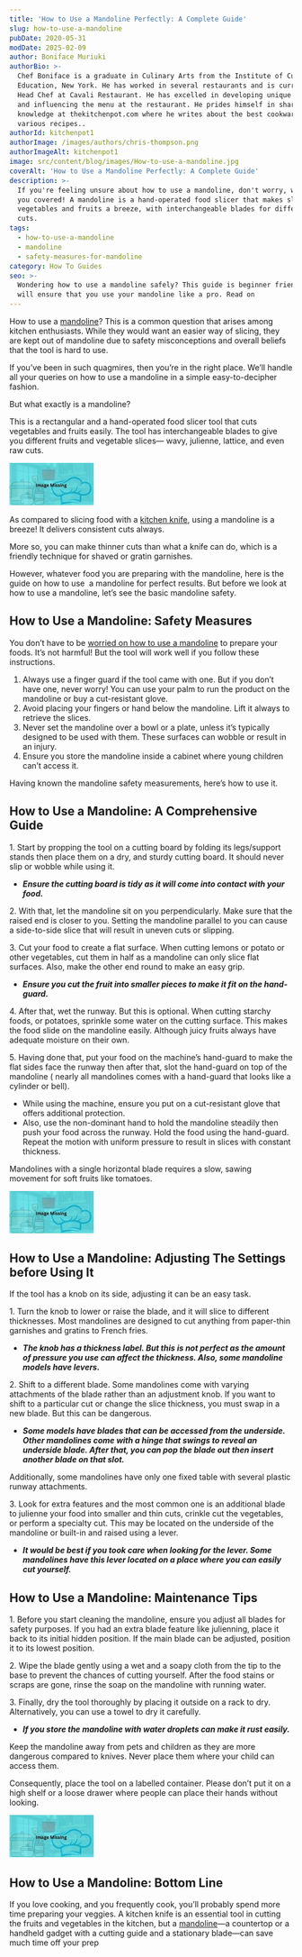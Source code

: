 ```yaml
---
title: 'How to Use a Mandoline Perfectly: A Complete Guide'
slug: how-to-use-a-mandoline
pubDate: 2020-05-31
modDate: 2025-02-09
author: Boniface Muriuki
authorBio: >-
  Chef Boniface is a graduate in Culinary Arts from the Institute of Culinary
  Education, New York. He has worked in several restaurants and is currently the
  Head Chef at Cavali Restaurant. He has excelled in developing unique recipes
  and influencing the menu at the restaurant. He prides himself in sharing his
  knowledge at thekitchenpot.com where he writes about the best cookware for
  various recipes..
authorId: kitchenpot1
authorImage: /images/authors/chris-thompson.png
authorImageAlt: kitchenpot1
image: src/content/blog/images/How-to-use-a-mandoline.jpg
coverAlt: 'How to Use a Mandoline Perfectly: A Complete Guide'
description: >-
  If you're feeling unsure about how to use a mandoline, don't worry, we've got
  you covered! A mandoline is a hand-operated food slicer that makes slicing
  vegetables and fruits a breeze, with interchangeable blades for different
  cuts.
tags:
  - how-to-use-a-mandoline
  - mandoline
  - safety-measures-for-mandoline
category: How To Guides
seo: >-
  Wondering how to use a mandoline safely? This guide is beginner friendly and
  will ensure that you use your mandoline like a pro. Read on
---
```


How to use a [mandoline](https://en.wikipedia.org/wiki/Mandoline)? This is a common question that arises among kitchen enthusiasts. While they would want an easier way of slicing, they are kept out of mandoline due to safety misconceptions and overall beliefs that the tool is hard to use.

If you’ve been in such quagmires, then you’re in the right place. We’ll handle all your queries on how to use a mandoline in a simple easy-to-decipher fashion. 

But what exactly is a mandoline?

This is a rectangular and a hand-operated food slicer tool that cuts vegetables and fruits easily. The tool has interchangeable blades to give you different fruits and vegetable slices— wavy, julienne, lattice, and even raw cuts.

![How to Use a Mandoline](images/portablegasgrill.jpg)

As compared to slicing food with a [kitchen knife](https://thekitchenpot.com/blog/best-knife-set-under-100//), using a mandoline is a breeze! It delivers consistent cuts always.

More so, you can make thinner cuts than what a knife can do, which is a friendly technique for shaved or gratin garnishes.

However, whatever food you are preparing with the mandoline, here is the guide on how to use  a mandoline for perfect results. But before we look at how to use a mandoline, let’s see the basic mandoline safety.

## **How to Use a Mandoline: Safety Measures**

You don’t have to be [worried on how to use a mandoline](https://www.washingtonpost.com/news/voraciously/wp/2019/11/05/a-mandoline-slices-faster-and-easier-than-a-knife-if-you-know-how-to-use-it/) to prepare your foods. It’s not harmful! But the tool will work well if you follow these instructions.

1.  Always use a finger guard if the tool came with one. But if you don’t have one, never worry! You can use your palm to run the product on the mandoline or buy a cut-resistant glove.
2.  Avoid placing your fingers or hand below the mandoline. Lift it always to retrieve the slices.
3.  Never set the mandoline over a bowl or a plate, unless it’s typically designed to be used with them. These surfaces can wobble or result in an injury.
4.  Ensure you store the mandoline inside a cabinet where young children can’t access it.

Having known the mandoline safety measurements, here’s how to use it.

## **How to Use a Mandoline: A Comprehensive Guide** 

1\. Start by propping the tool on a cutting board by folding its legs/support stands then place them on a dry, and sturdy cutting board. It should never slip or wobble while using it.

-   ***Ensure the cutting board is tidy as it will come into contact with your food.***

2\. With that, let the mandoline sit on you perpendicularly. Make sure that the raised end is closer to you. Setting the mandoline parallel to you can cause a side-to-side slice that will result in uneven cuts or slipping.

3\. Cut your food to create a flat surface. When cutting lemons or potato or other vegetables, cut them in half as a mandoline can only slice flat surfaces. Also, make the other end round to make an easy grip.

-   ***Ensure you cut the fruit into smaller pieces to make it fit on the hand-guard.***

4\. After that, wet the runway. But this is optional. When cutting starchy foods, or potatoes, sprinkle some water on the cutting surface. This makes the food slide on the mandoline easily. Although juicy fruits always have adequate moisture on their own.

5\. Having done that, put your food on the machine’s hand-guard to make the flat sides face the runway then after that, slot the hand-guard on top of the mandoline ( nearly all mandolines comes with a hand-guard that looks like a cylinder or bell).

-   While using the machine, ensure you put on a cut-resistant glove that offers additional protection.
-   Also, use the non-dominant hand to hold the mandoline steadily then push your food across the runway. Hold the food using the hand-guard. Repeat the motion with uniform pressure to result in slices with constant thickness.

Mandolines with a single horizontal blade requires a slow, sawing movement for soft fruits like tomatoes.

![How to Use a Mandoline ](images/portablegasgrill.jpg)

## **How to Use a Mandoline: Adjusting The Settings before Using It** 

If the tool has a knob on its side, adjusting it can be an easy task. 

1\. Turn the knob to lower or raise the blade, and it will slice to different thicknesses. Most mandolines are designed to cut anything from paper-thin garnishes and gratins to French fries.

-   ***The knob has a thickness label. But this is not perfect as the amount of pressure you use can affect the thickness. Also, some mandoline models have levers.*** 

2\. Shift to a different blade. Some mandolines come with varying attachments of the blade rather than an adjustment knob. If you want to shift to a particular cut or change the slice thickness, you must swap in a new blade. But this can be dangerous.

-   ***Some models have blades that can be accessed from the underside. Other mandolines come with a hinge that swings to reveal an underside blade. After that, you can pop the blade out then insert another blade on that slot.*** 

Additionally, some mandolines have only one fixed table with several plastic runway attachments.

3\. Look for extra features and the most common one is an additional blade to julienne your food into smaller and thin cuts, crinkle cut the vegetables, or perform a specialty cut. This may be located on the underside of the mandoline or built-in and raised using a lever.

-   ***It would be best if you took care when looking for the lever. Some mandolines have this lever located on a place where you can easily cut yourself.***

## **How to Use a Mandoline: Maintenance Tips** 

1\. Before you start cleaning the mandoline, ensure you adjust all blades for safety purposes. If you had an extra blade feature like julienning, place it back to its initial hidden position. If the main blade can be adjusted, position it to its lowest position.

2\. Wipe the blade gently using a wet and a soapy cloth from the tip to the base to prevent the chances of cutting yourself. After the food stains or scraps are gone, rinse the soap on the mandoline with running water.

3\. Finally, dry the tool thoroughly by placing it outside on a rack to dry. Alternatively, you can use a towel to dry it carefully.

-   ***If you store the mandoline with water droplets can make it rust easily.***

Keep the mandoline away from pets and children as they are more dangerous compared to knives. Never place them where your child can access them.

Consequently, place the tool on a labelled container. Please don’t put it on a high shelf or a loose drawer where people can place their hands without looking.

![How to Use a Mandoline Slicer ](images/portablegasgrill.jpg)

## **How to Use a Mandoline: Bottom Line** 

If you love cooking, and you frequently cook, you’ll probably spend more time preparing your veggies. A kitchen knife is an essential tool in cutting the fruits and vegetables in the kitchen, but a [mandoline](https://www.wikihow.com/Use-a-Mandoline)—a countertop or a handheld gadget with a cutting guide and a stationary blade—can save much time off your prep
